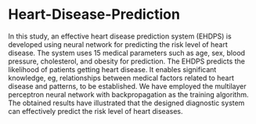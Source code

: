 # Heart-Disease-Prediction
In this study, an effective heart disease prediction system (EHDPS) is developed using neural network for predicting the risk level of heart disease. The system uses 15 medical parameters such as age, sex, blood pressure, cholesterol, and obesity for prediction. The EHDPS predicts the likelihood of patients getting heart disease. It enables significant knowledge, eg, relationships between medical factors related to heart disease and patterns, to be established. We have employed the multilayer perceptron neural network with backpropagation as the training algorithm. The obtained results have illustrated that the designed diagnostic system can effectively predict the risk level of heart diseases.
